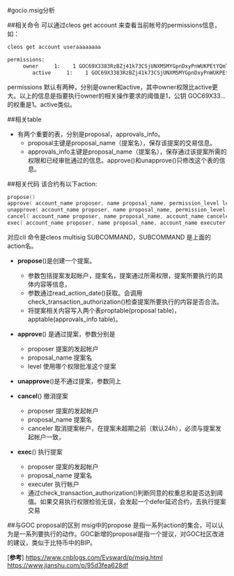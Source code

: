 #gocio.msig分析

##相关命令
可以通过cleos get account <name>来查看当前帐号的permissions信息，如：
```sh
cleos get account useraaaaaaaa

permissions: 
     owner     1:    1 GOC69X3383RzBZj41k73CSjUNXM5MYGpnDxyPnWUKPEtYQmTBWz4D
        active     1:    1 GOC69X3383RzBZj41k73CSjUNXM5MYGpnDxyPnWUKPEtYQmTBWz4D
```
permissions 默认有两种，分别是owner和active，其中owner权限比active更大。以上的信息是指要执行owner的相关操作要求的阈值是1，公钥 GOC69X33...的权重是1。active类似。

##相关table
* 有两个重要的表，分别是proposal，approvals_info。
  * proposal主键是proposal_name（提案名），保存该提案的交易信息。
  * approvals_info主键是proposal_name（提案名），保存通过该提案所需的权限和已经审批通过的信息。approve()和unapprove()只修改这个表的信息。

##相关代码
该合约有以下action:
```cpp
propose()
approve( account_name proposer, name proposal_name, permission_level level )
unapprove( account_name proposer, name proposal_name, permission_level level )
cancel( account_name proposer, name proposal_name, account_name canceler )
exec( account_name proposer, name proposal_name, account_name executer )
```
对应cli 命令是cleos multisig SUBCOMMAND，SUBCOMMAND 是上面的action名。

* **propose**()是创建一个提案。
  * 参数包括提案发起帐户，提案名，提案通过所需权限，提案所要执行的具体内容等信息，
  * 参数通过read_action_date()获取。会调用check_transaction_authorization()检查提案所要执行的内容是否合法。
  * 将提案相关内容写入两个表proptable(proposal table)，apptable(approvals_info table)。

* **approve**() 是通过提案，参数分别是
   * proposer 提案的发起帐户
   * proposal_name 提案名
   * level 使用哪个权限批准这个提案
  
* **unapprove**()是不通过提案，参数同上
  
* **cancel**() 撤消提案
  * proposer 提案的发起帐户
  * proposal_name 提案名
  * canceler 取消提案帐户，在提案未超期之前（默认24h），必须与提案发起帐户一致，

* **exec**() 执行提案
  * proposer 提案的发起帐户
  * proposal_name 提案名
  * executer 执行帐户
  * 通过check_transaction_authorization()判断同意的权重总和是否达到阈值。如果交易执行权限检验无误，会发起一个defer延迟合约，去执行提案交易

##与GOC proposal的区别
msig中的propose 是指一系列action的集合，可以认为是一系列要执行的动作。GOC新增的proposal是指一个提议，对GOC社区改进的建议，类似于比特币中的BIP。


[**参考**]
https://www.cnblogs.com/Evsward/p/msig.html
https://www.jianshu.com/p/95d3fea628df